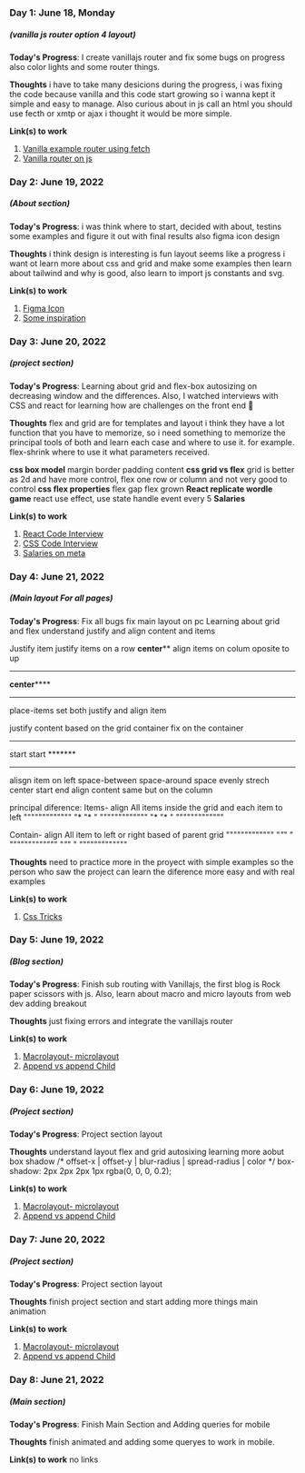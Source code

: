 ### Day 1: June 18, Monday
##### (vanilla js router option 4 layout)

**Today's Progress**: I create vanillajs router and fix some bugs on progress also color lights and some router things.

**Thoughts** i have to take many desicions
during the progress, i was fixing the code
because vanilla and this code start growing
so i wanna kept it simple and easy to manage. 
Also curious about in js call an html
you should use fecth or xmtp or ajax
i thought it would be more simple.

**Link(s) to work**
1. [Vanilla example router using fetch](https://github.com/mitchwadair/vanilla-spa-router/blob/main/js/router.js)
2. [Vanilla router on js](https://github.com/alexcamachogz/Vanilla-Router)

### Day 2: June 19, 2022
##### (About section)

**Today's Progress**: i was think where to start, decided with about, testins some examples and figure it out with final results also figma icon design

**Thoughts** i think design is interesting is fun
layout seems like a progress i want ot learn more about css and grid and make some examples then learn about tailwind and why is good, also learn to import js constants and svg.

**Link(s) to work**
1. [Figma Icon](https://www.youtube.com/watch?v=B_KeOTlDdSQ)
2. [Some inspiration](https://www.cassie.codes/)



### Day 3: June 20, 2022
##### (project section)

**Today's Progress**: Learning about grid and flex-box autosizing on decreasing window and the differences. Also, I watched interviews with CSS and react for learning how are challenges on the front end 🌂

**Thoughts** 
flex and grid are for templates and layout
i think they have a lot function that you have to memorize, so i need something to memorize the principal tools of both and learn each case and where to use it.
for example. flex-shrink where to use it what parameters received.



**css box model**
margin border padding content
**css grid vs flex**
grid is better as 2d and have more control, flex one row or column and not very good to control
**css flex properties**
flex gap
flex grown
**React replicate wordle game**
react use effect, use state
handle event every 5
**Salaries**

**Link(s) to work**
1. [React Code Interview](https://www.youtube.com/watch?v=5xf4_Kx7azg)
2. [CSS Code Interview](https://www.youtube.com/watch?v=ak4p7sdKJQw)
3. [Salaries on meta](https://www.youtube.com/watch?v=RcXTmVOiBMg)


### Day 4: June 21, 2022
##### (Main layout For all pages)

**Today's Progress**: 
Fix all bugs fix main layout on pc
Learning about grid and flex understand justify and align content and items


Justify item
justify items on a row
******center********
align items on colum oposite to up
******************
****center********
******************
place-items set both justify and align item

justify content
based on the grid container fix on the container
*******************
start start *******
*******************
alisgn item on left
space-between
space-around 
space evenly
strech
center
start
end
align content same but on the column


principal diference:
Items- align All items inside the grid and each item to left
"""""""""""""
"*   "*     "
"""""""""""""
"*   "*     "
"""""""""""""

Contain- align All item to left or right based of parent grid
"""""""""""""
"*"*"       "
"""""""""""""
"*"*"       "
"""""""""""""


**Thoughts** 
need to practice more in the proyect with simple examples
so the person who saw the project can learn the diference more easy and with real examples


**Link(s) to work**
1. [Css Tricks](https://css-tricks.com/snippets/css/complete-guide-grid/)


### Day 5: June 19, 2022
##### (Blog section)

**Today's Progress**: Finish sub routing with Vanillajs, the first blog is Rock paper scissors with js. Also, learn about macro and micro layouts from web dev
adding breakout

**Thoughts** just fixing errors and integrate the vanillajs router


**Link(s) to work**
1. [Macrolayout- microlayout](https://web.dev/learn/design/micro-layouts/)
2. [Append vs append Child](https://dev.to/ibn_abubakre/append-vs-appendchild-a4m)


### Day 6: June 19, 2022
##### (Project section)

**Today's Progress**: Project section layout

**Thoughts** understand layout flex and grid autosixing 
learning more aobut box shadow
/* offset-x | offset-y | blur-radius | spread-radius | color */
box-shadow: 2px 2px 2px 1px rgba(0, 0, 0, 0.2);


**Link(s) to work**
1. [Macrolayout- microlayout](https://web.dev/learn/design/micro-layouts/)
2. [Append vs append Child](https://dev.to/ibn_abubakre/append-vs-appendchild-a4m)

### Day 7: June 20, 2022
##### (Project section)

**Today's Progress**: Project section layout

**Thoughts** finish project section and start adding more things main
animation

**Link(s) to work**
1. [Macrolayout- microlayout](https://web.dev/learn/design/micro-layouts/)
2. [Append vs append Child](https://dev.to/ibn_abubakre/append-vs-appendchild-a4m)

### Day 8: June 21, 2022
##### (Main section)

**Today's Progress**: Finish Main Section and Adding queries for mobile

**Thoughts** finish animated and adding some queryes to work in mobile.

**Link(s) to work**
no links

